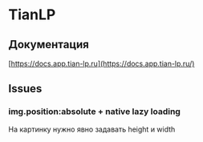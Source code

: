 # TianLP

## Документация

[https://docs.app.tian-lp.ru](https://docs.app.tian-lp.ru/)

## Issues

### img.position:absolute + native lazy loading

На картинку нужно явно задавать height и width
